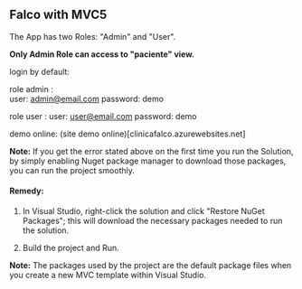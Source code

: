 ## Falco with MVC5 

The App has two Roles: "Admin" and "User".

**Only Admin Role can access to "paciente" view.**

login by default:

role admin :   
    user: admin@email.com
    password: demo
    
role user : 
    user: user@email.com
    password: demo
    

demo online: (site demo online)[clinicafalco.azurewebsites.net]



**Note:** If you get the error stated above on the first time you run the Solution, by simply enabling Nuget package manager to download those packages, you can run the project smoothly. 

#### Remedy:

1. In Visual Studio, right-click the solution and click "Restore NuGet Packages"; this will download the necessary packages needed to run the solution.

2. Build the project and Run.


**Note:** The packages used by the project are the default package files when you create a new MVC template within Visual Studio.
